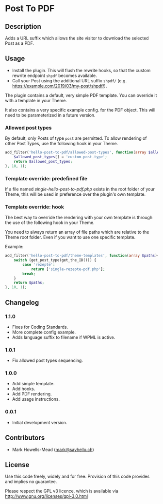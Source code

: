 # Post To PDF

## Description

Adds a URL suffix which allows the site visitor to download the selected Post as a PDF.

## Usage

* Install the plugin. This will flush the rewrite hooks, so that the custom rewrite endpoint `shpdf` becomes available.
* Call your Post using the additional URL suffix `shpdf/` (e.g. https://example.com/2019/03/my-post/shpdf/).

The plugin contains a default, very simple PDF template. You can override it with a template in your Theme.

It also contains a very specific example config. for the PDF object. This will need to be parameterized in a future version.

### Allowed post types

By default, only Posts of type `post` are permitted. To allow rendering of other Post Types, use the following hook in your Theme.

```php
add_filter('hello-post-to-pdf/allowed-post-types', function(array $allowed_post_types){
	$allowed_post_types[] = 'custom-post-type';
	return $allowed_post_types;
}, 10, 1);
```

### Template override: predefined file

If a file named _single-hello-post-to-pdf.php_ exists in the root folder of your Theme, this will be used in preference over the plugin's own template.

### Template override: hook

The best way to override the rendering with your own template is through the use of the following hook in your Theme.

You need to always return an array of file paths which are relative to the Theme root folder. Even if you want to use one specific template.

Example:

```php
add_filter('hello-post-to-pdf/theme-templates', function(array $paths){
	switch (get_post_type(get_the_ID())) {
		case 'rezepte':
			return ['single-rezepte-pdf.php'];
		break;
	}
	return $paths;
}, 10, 1);
```

## Changelog

### 1.1.0

* Fixes for Coding Standards.
* More complete config example.
* Adds language suffix to filename if WPML is active.

### 1.0.1

* Fix allowed post types sequencing.

### 1.0.0

* Add simple template.
* Add hooks.
* Add PDF rendering.
* Add usage instructions.

### 0.0.1

* Initial development version.

## Contributors

* Mark Howells-Mead (mark@sayhello.ch)

## License

Use this code freely, widely and for free. Provision of this code provides and implies no guarantee.

Please respect the GPL v3 licence, which is available via http://www.gnu.org/licenses/gpl-3.0.html
